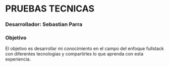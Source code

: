 # PRUEBAS TECNICAS

### Desarrollador: Sebastian Parra

### Objetivo

El objetivo es desarrollar mi conocimiento en el campo del enfoque fullstack con diferentes tecnologias y compartirles lo que aprenda con esta experiencia. 
